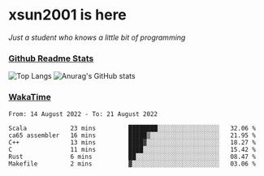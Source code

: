 # xsun2001 is here

*Just a student who knows a little bit of programming*

### [Github Readme Stats](https://github.com/anuraghazra/github-readme-stats)

![Top Langs](https://github-readme-stats.vercel.app/api/top-langs/?username=xsun2001&layout=compact&theme=radical) ![Anurag's GitHub stats](https://github-readme-stats.vercel.app/api?username=xsun2001&show_icons=true&theme=radical)

### [WakaTime](https://wakatime.com)

<!--START_SECTION:waka-->

```text
From: 14 August 2022 - To: 21 August 2022

Scala            23 mins         ████████░░░░░░░░░░░░░░░░░   32.06 %
ca65 assembler   16 mins         █████▒░░░░░░░░░░░░░░░░░░░   21.95 %
C++              13 mins         ████▓░░░░░░░░░░░░░░░░░░░░   18.27 %
C                11 mins         ████░░░░░░░░░░░░░░░░░░░░░   15.42 %
Rust             6 mins          ██░░░░░░░░░░░░░░░░░░░░░░░   08.47 %
Makefile         2 mins          ▓░░░░░░░░░░░░░░░░░░░░░░░░   03.06 %
```

<!--END_SECTION:waka-->
